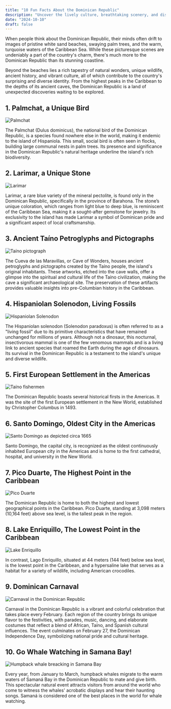 ```yaml
---
title: "10 Fun Facts About the Dominican Republic"
description: "Uncover the lively culture, breathtaking scenery, and distinctive traditions of the Dominican Republic through these 10 fun facts."
date: "2024-10-10"
draft: false
---
```


When people think about the Dominican Republic, their minds often drift to images of pristine white sand beaches, swaying palm trees, and the warm, turquoise waters of the Caribbean Sea. While these picturesque scenes are undeniably a part of the country's charm, there's much more to the Dominican Republic than its stunning coastline.

Beyond the beaches lies a rich tapestry of natural wonders, unique wildlife, ancient history, and vibrant culture, all of which contribute to the country's surprising and diverse identity. From the highest peaks in the Caribbean to the depths of its ancient caves, the Dominican Republic is a land of unexpected discoveries waiting to be explored.

## 1. Palmchat, a Unique Bird

![Palmchat](./palmchat.webp)

The Palmchat (Dulus dominicus), the national bird of the Dominican Republic, is a species found nowhere else in the world, making it endemic to the island of Hispaniola. This small, social bird is often seen in flocks, building large communal nests in palm trees. Its presence and significance in the Dominican Republic's natural heritage underline the island's rich biodiversity.

## 2. Larimar, a Unique Stone

![Larimar](./larimar.webp)

Larimar, a rare blue variety of the mineral pectolite, is found only in the Dominican Republic, specifically in the province of Barahona. The stone’s unique coloration, which ranges from light blue to deep blue, is reminiscent of the Caribbean Sea, making it a sought-after gemstone for jewelry. Its exclusivity to the island has made Larimar a symbol of Dominican pride and a significant aspect of local craftsmanship.

## 3. Ancient Taíno Petroglyphs and Pictographs

![Taíno pictograph](./taíno-pictographs.webp)

The Cueva de las Maravillas, or Cave of Wonders, houses ancient petroglyphs and pictographs created by the Taíno people, the island's original inhabitants. These artworks, etched into the cave walls, offer a glimpse into the spiritual and cultural life of the Taíno civilization, making the cave a significant archaeological site. The preservation of these artifacts provides valuable insights into pre-Columbian history in the Caribbean.

## 4. Hispaniolan Solenodon, Living Fossils

![Hispaniolan Solenodon](./hispaniolan-solenodon.webp)

The Hispaniolan solenodon (Solenodon paradoxus) is often referred to as a "living fossil" due to its primitive characteristics that have remained unchanged for millions of years. Although not a dinosaur, this nocturnal, insectivorous mammal is one of the few venomous mammals and is a living link to ancient species that roamed the Earth during the age of dinosaurs. Its survival in the Dominican Republic is a testament to the island's unique and diverse wildlife.

## 5. First European Settlement in the Americas

![Taíno fishermen](./taino-fishermen.webp)

The Dominican Republic boasts several historical firsts in the Americas. It was the site of the first European settlement in the New World, established by Christopher Columbus in 1493.

## 6. Santo Domingo, Oldest City in the Americas

![Santo Domingo as depicted circa 1665](./santo-domingo-1665.webp)

Santo Domingo, the capital city, is recognized as the oldest continuously inhabited European city in the Americas and is home to the first cathedral, hospital, and university in the New World.

## 7. Pico Duarte, The Highest Point in the Caribbean

![Pico Duarte](./pico-duarte.webp)

The Dominican Republic is home to both the highest and lowest geographical points in the Caribbean. Pico Duarte, standing at 3,098 meters (10,164 feet) above sea level, is the tallest peak in the region.

## 8. Lake Enriquillo, The Lowest Point in the Caribbean

![Lake Enriquillo](./lake-enriquillo.webp)

In contrast, Lago Enriquillo, situated at 44 meters (144 feet) below sea level, is the lowest point in the Caribbean, and a hypersaline lake that serves as a habitat for a variety of wildlife, including American crocodiles.

## 9. Dominican Carnaval

![Carnaval in the Dominican Republic](./carnaval.webp)

Carnaval in the Dominican Republic is a vibrant and colorful celebration that takes place every February. Each region of the country brings its unique flavor to the festivities, with parades, music, dancing, and elaborate costumes that reflect a blend of African, Taíno, and Spanish cultural influences. The event culminates on February 27, the Dominican Independence Day, symbolizing national pride and cultural heritage.

## 10. Go Whale Watching in Samana Bay!

![Humpback whale breacking in Samana Bay](./humpback-whale-breaching-samana.webp)

Every year, from January to March, humpback whales migrate to the warm waters of Samaná Bay in the Dominican Republic to mate and give birth. This spectacular natural event attracts visitors from around the world who come to witness the whales' acrobatic displays and hear their haunting songs. Samaná is considered one of the best places in the world for whale watching.

